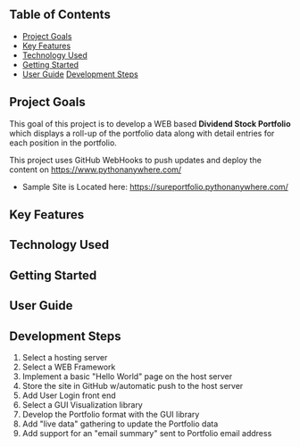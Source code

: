 ## Table of Contents

- [Project Goals](#project-goals)
- [Key Features](#key-features)
- [Technology Used](#technology-used)
- [Getting Started](#getting-started)
- [User Guide](#user-guide)
  [Development Steps](#development-steps)
  
## Project Goals
This goal of this project is to develop a WEB based **Dividend Stock Portfolio** which displays a roll-up of the portfolio data along with detail entries for each position in the portfolio.

This project uses GitHub WebHooks to push updates and deploy the content on https://www.pythonanywhere.com/
- Sample Site is Located here: https://sureportfolio.pythonanywhere.com/

## Key Features

## Technology Used

## Getting Started

## User Guide

## Development Steps

1. Select a hosting server
2. Select a WEB Framework
3. Implement a basic "Hello World" page on the host server
4. Store the site in GitHub w/automatic push to the host server
5. Add User Login front end
6. Select a GUI Visualization library
7. Develop the Portfolio format with the GUI library
8. Add "live data" gathering to update the Portfolio data
9. Add support for an "email summary" sent to Portfolio email address

